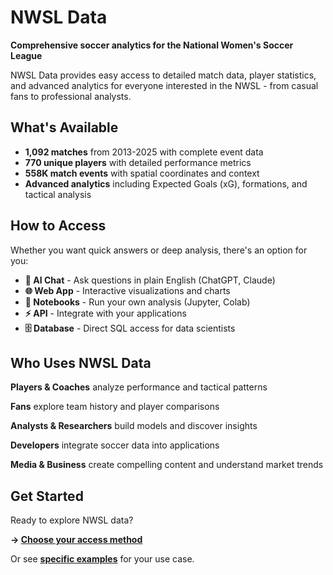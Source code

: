 # NWSL Data

**Comprehensive soccer analytics for the National Women's Soccer League**

NWSL Data provides easy access to detailed match data, player statistics, and advanced analytics for everyone interested in the NWSL - from casual fans to professional analysts.

## What's Available

- **1,092 matches** from 2013-2025 with complete event data
- **770 unique players** with detailed performance metrics
- **558K match events** with spatial coordinates and context
- **Advanced analytics** including Expected Goals (xG), formations, and tactical analysis

## How to Access

Whether you want quick answers or deep analysis, there's an option for you:

- **🤖 AI Chat** - Ask questions in plain English (ChatGPT, Claude)
- **🌐 Web App** - Interactive visualizations and charts
- **📓 Notebooks** - Run your own analysis (Jupyter, Colab)
- **⚡ API** - Integrate with your applications
- **🗄️ Database** - Direct SQL access for data scientists

## Who Uses NWSL Data

**Players & Coaches** analyze performance and tactical patterns

**Fans** explore team history and player comparisons

**Analysts & Researchers** build models and discover insights

**Developers** integrate soccer data into applications

**Media & Business** create compelling content and understand market trends

## Get Started

Ready to explore NWSL data?

**→ [Choose your access method](getting-started.md)**

Or see **[specific examples](use-cases.md)** for your use case.

